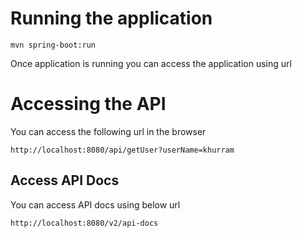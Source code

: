 # Running the application 

```shell
mvn spring-boot:run 
```

Once application is running you can access the application using url 


# Accessing the API 

You can access the following url in the browser
```
http://localhost:8080/api/getUser?userName=khurram
```


## Access API Docs

You can access API docs using below url

```
http://localhost:8080/v2/api-docs
```


